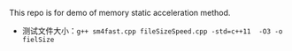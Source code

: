 This repo is for demo of memory static acceleration method.
- 测试文件大小：`g++ sm4fast.cpp fileSizeSpeed.cpp -std=c++11  -O3 -o  fielSize `
